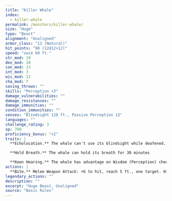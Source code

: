 ```yaml
---
title: "Killer Whale"
index:
  - killer-whale
permalink: /monsters/killer-whale/
size: "Huge"
type: "Beast"
alignment: "Unaligned"
armor_class: "12 (Natural)"
hit_points: "90 (12d12+12)"
speed: "swim 60 ft."
str_mod: 19
dex_mod: 10
con_mod: 13
int_mod: 3
wis_mod: 12
cha_mod: 7
saving_throws: ""
skills: "Perception +3"
damage_vulnerabilities: ""
damage_resistances: ""
damage_immunities: ""
condition_immunities: ""
senses: "Blindsight 120 ft., Passive Perception 13"
languages: ""
challenge_rating: 3
xp: 700
proficiency_bonus: "+2"
traits: |
  **Echolocation.** The whale can't use its blindsight while deafened.

  **Hold Breath.** The whale can hold its breath for 30 minutes

  **Keen Hearing.** The whale has advantage on Wisdom (Perception) checks that rely on hearing.
actions: |
  **Bite.** Melee Weapon Attack: +6 to hit, reach 5 ft., one target. Hit: 21 (5d6 + 4) piercing damage.  
legendary_actions: ""
description: ""
excerpt: "Huge Beast, Unaligned"
source: "Basic Rules"
---
```

